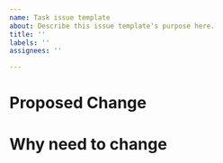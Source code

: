 ```yaml
---
name: Task issue template
about: Describe this issue template's purpose here.
title: ''
labels: ''
assignees: ''

---
```


# Proposed Change

# Why need to change

